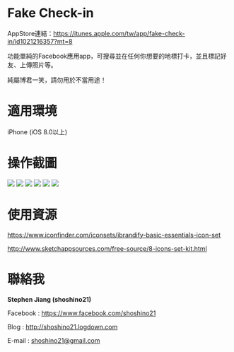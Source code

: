 # Fake Check-in

AppStore連結：https://itunes.apple.com/tw/app/fake-check-in/id1021216357?mt=8

功能單純的Facebook應用app，可搜尋並在任何你想要的地標打卡，並且標記好友、上傳照片等。

純屬博君一笑，請勿用於不當用途！

# 適用環境

iPhone (iOS 8.0以上)

# 操作截圖

![](http://i.imgur.com/XrtZJnI.jpg)
![](http://i.imgur.com/oOmgAZ1.jpg)
![](http://i.imgur.com/l2pHcGT.jpg)
![](http://i.imgur.com/RzqPaHN.jpg)
![](http://i.imgur.com/8PPLRHK.jpg)
![](http://i.imgur.com/iB2JIvz.jpg)

# 使用資源

https://www.iconfinder.com/iconsets/ibrandify-basic-essentials-icon-set

http://www.sketchappsources.com/free-source/8-icons-set-kit.html

# 聯絡我

**Stephen Jiang (shoshino21)**

Facebook : https://www.facebook.com/shoshino21

Blog : http://shoshino21.logdown.com

E-mail : shoshino21@gmail.com

